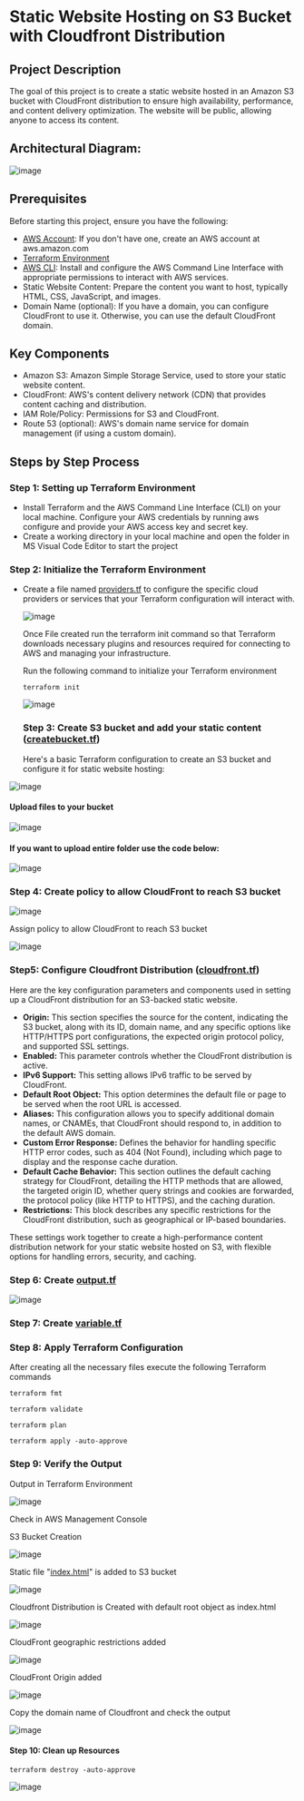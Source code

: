 # Static Website Hosting on S3 Bucket with Cloudfront Distribution 

## Project Description

The goal of this project is to create a static website hosted in an Amazon S3 bucket with CloudFront distribution to ensure high availability, performance, and content delivery optimization. The website will be public, allowing anyone to access its content.

## Architectural Diagram:

![image](https://github.com/AnithaPadmanaban04/Cloudfront-and-S3-Website-Hosting-using-Terraform/assets/170385807/1e30f86e-564a-4fe7-85e8-d6fea01e5c5f)

## Prerequisites

Before starting this project, ensure you have the following:

* [AWS Account](https://github.com/AnithaPadmanaban04/Getting-Started-with-Terraform.git): If you don't have one, create an AWS account at aws.amazon.com
* [Terraform Environment](https://github.com/AnithaPadmanaban04/Getting-Started-with-Terraform.git)
* [AWS CLI](https://github.com/AnithaPadmanaban04/Getting-Started-with-Terraform.git): Install and configure the AWS Command Line Interface with appropriate permissions to interact with AWS services. 
* Static Website Content: Prepare the content you want to host, typically HTML, CSS, JavaScript, and images.
* Domain Name (optional): If you have a domain, you can configure CloudFront to use it. Otherwise, you can use the default CloudFront domain.

## Key Components
* Amazon S3: Amazon Simple Storage Service, used to store your static website content.
* CloudFront: AWS's content delivery network (CDN) that provides content caching and distribution.
* IAM Role/Policy: Permissions for S3 and CloudFront.
* Route 53 (optional): AWS's domain name service for domain management (if using a custom domain).

## Steps by Step Process
### Step 1: Setting up Terraform Environment
* Install Terraform and the AWS Command Line Interface (CLI) on your local machine. Configure your AWS credentials by running aws configure and provide your AWS access key and secret key.
* Create a working directory in your local machine and open the folder in MS Visual Code Editor to start the project
  
### Step 2: Initialize the Terraform Environment

* Create a file named [providers.tf](https://github.com/AnithaPadmanaban04/Cloudfront-and-S3-Website-Hosting-using-Terraform/blob/main/provider.tf) to configure the specific cloud providers or services that your Terraform configuration will interact with.

  ![image](https://github.com/AnithaPadmanaban04/Cloudfront-and-S3-Website-Hosting-using-Terraform/assets/170385807/f92c5ac1-2115-4285-9fc0-4e144ce7a318)

  Once File created run the terraform init command so that Terraform downloads necessary plugins and resources required for connecting to AWS and managing your infrastructure.
 
  Run the following command to initialize your Terraform environment
  ```hcl
  terraform init
  ```

  ![image](https://github.com/AnithaPadmanaban04/Cloudfront-and-S3-Website-Hosting-using-Terraform/assets/170385807/33a2a6d0-af7f-4a26-b5cf-dbf4186cff4a)


  ### Step 3: Create S3 bucket and add your static content ([createbucket.tf](https://github.com/AnithaPadmanaban04/Cloudfront-and-S3-Website-Hosting-using-Terraform/blob/main/createbucket.tf))
  
  Here's a basic Terraform configuration to create an S3 bucket and configure it for static website hosting:
  
 ![image](https://github.com/AnithaPadmanaban04/Cloudfront-and-S3-Website-Hosting-using-Terraform/assets/170385807/7f14feb1-8415-454d-abad-d0492856f0fa)

  #### Upload files to your bucket

 ![image](https://github.com/AnithaPadmanaban04/Cloudfront-and-S3-Website-Hosting-using-Terraform/assets/170385807/937eee3e-add9-44a4-a127-db6972188656)

  #### If you want to upload entire folder use the code below:

 ![image](https://github.com/AnithaPadmanaban04/Cloudfront-and-S3-Website-Hosting-using-Terraform/assets/170385807/820f1004-cbf8-4228-b587-a8101c68f69f)

  ### Step 4: Create policy to allow CloudFront to reach S3 bucket

 ![image](https://github.com/AnithaPadmanaban04/Cloudfront-and-S3-Website-Hosting-using-Terraform/assets/170385807/9e2ee175-b722-44f5-a190-48a5a8656394)

  Assign policy to allow CloudFront to reach S3 bucket
  
 ![image](https://github.com/AnithaPadmanaban04/Cloudfront-and-S3-Website-Hosting-using-Terraform/assets/170385807/335b074a-006f-4f21-a8d1-269472f48c77)

  ### Step5: Configure Cloudfront Distribution ([cloudfront.tf](https://github.com/AnithaPadmanaban04/Cloudfront-and-S3-Website-Hosting-using-Terraform/blob/main/cloudfront.tf))

  Here are the key configuration parameters and components used in setting up a CloudFront distribution for an S3-backed static website.

  * **Origin:** This section specifies the source for the content, indicating the S3 bucket, along with its ID, domain name, and any specific options like HTTP/HTTPS port configurations, the expected origin protocol policy, and supported SSL 
      settings.
  * **Enabled:** This parameter controls whether the CloudFront distribution is active.
  * **IPv6 Support:** This setting allows IPv6 traffic to be served by CloudFront.
  * **Default Root Object:** This option determines the default file or page to be served when the root URL is accessed.
  * **Aliases:** This configuration allows you to specify additional domain names, or CNAMEs, that CloudFront should respond to, in addition to the default AWS domain.
  * **Custom Error Response:** Defines the behavior for handling specific HTTP error codes, such as 404 (Not Found), including which page to display and the response cache duration.
  * **Default Cache Behavior:** This section outlines the default caching strategy for CloudFront, detailing the HTTP methods that are allowed, the targeted origin ID, whether query strings and cookies are forwarded, the protocol policy (like 
      HTTP to HTTPS), and the caching duration.
  * **Restrictions:** This block describes any specific restrictions for the CloudFront distribution, such as geographical or IP-based boundaries.

  These settings work together to create a high-performance content distribution network for your static website hosted on S3, with flexible options for handling errors, security, and caching.

  ### Step 6: Create [output.tf](https://github.com/AnithaPadmanaban04/Cloudfront-and-S3-Website-Hosting-using-Terraform/blob/main/output.tf)

  ![image](https://github.com/AnithaPadmanaban04/Cloudfront-and-S3-Website-Hosting-using-Terraform/assets/170385807/f4bde49e-23c2-46f2-af90-5a2924882ca3)

  ### Step 7: Create [variable.tf](https://github.com/AnithaPadmanaban04/Cloudfront-and-S3-Website-Hosting-using-Terraform/blob/main/variable.tf)

  ### Step 8: Apply Terraform Configuration

  After creating all the necessary files execute the following Terraform commands 

  ```hcl
  terraform fmt

  terraform validate

  terraform plan

  terraform apply -auto-approve
  ```

  ### Step 9: Verify the Output

  Output in Terraform Environment

  ![image](https://github.com/AnithaPadmanaban04/Cloudfront-and-S3-Website-Hosting-using-Terraform/assets/170385807/be41cd81-5698-4d9b-8d4e-a92b5157ad79)

  Check in AWS Management Console
  
  S3 Bucket Creation 

  ![image](https://github.com/AnithaPadmanaban04/Cloudfront-and-S3-Website-Hosting-using-Terraform/assets/170385807/9a73d753-8648-45b7-ab81-a2832ad54908)

  Static file "[index.html](https://github.com/AnithaPadmanaban04/Cloudfront-and-S3-Website-Hosting-using-Terraform/blob/main/index.html)" is added to S3 bucket

  ![image](https://github.com/AnithaPadmanaban04/Cloudfront-and-S3-Website-Hosting-using-Terraform/assets/170385807/fdb05d94-8b0c-4a29-a22e-0fa9ec63c1f2)

  Cloudfront Distribution is Created with default root object as index.html

  ![image](https://github.com/AnithaPadmanaban04/Cloudfront-and-S3-Website-Hosting-using-Terraform/assets/170385807/2bddde61-7e4c-4b60-8218-a343cfb051c5)

  CloudFront geographic restrictions added

 ![image](https://github.com/AnithaPadmanaban04/Cloudfront-and-S3-Website-Hosting-using-Terraform/assets/170385807/914c4510-b2a5-4cc6-aaf5-770a50836580)

  CloudFront Origin added

  ![image](https://github.com/AnithaPadmanaban04/Cloudfront-and-S3-Website-Hosting-using-Terraform/assets/170385807/0db17a77-7de5-4400-b913-bed3a8410a5f)

  Copy the domain name of Cloudfront and check the output

  ![image](https://github.com/AnithaPadmanaban04/Cloudfront-and-S3-Website-Hosting-using-Terraform/assets/170385807/22fec53f-f5d8-40a6-bb7b-058cdaeb3f9e)


  #### Step 10: Clean up Resources

  ```hcl
  terraform destroy -auto-approve
  ```

 ![image](https://github.com/AnithaPadmanaban04/Cloudfront-and-S3-Website-Hosting-using-Terraform/assets/170385807/7125e690-d34e-4399-9170-072c55d707d0)




      



